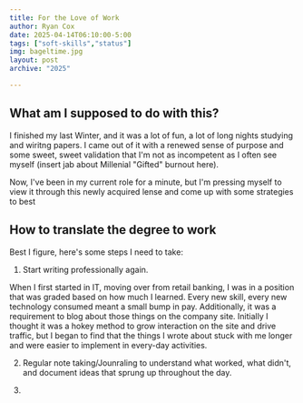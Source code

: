 ```yaml
---
title: For the Love of Work
author: Ryan Cox
date: 2025-04-14T06:10:00-5:00
tags: ["soft-skills","status"]
img: bageltime.jpg
layout: post
archive: "2025"

---
```


## What am I supposed to do with this?

I finished my last Winter, and it was a lot of fun, a lot of long nights studying and wiritng papers.  I came out of it with a renewed sense of purpose and some sweet, sweet validation that I'm not as incompetent as I often see myself (insert jab about Millenial "Gifted" burnout here).  

Now, I've been in my current role for a minute, but I'm pressing myself to view it through this newly acquired lense and come up with some strategies to best

## How to translate the degree to work

Best I figure, here's some steps I need to take:

1. Start writing professionally again.

When I first started in IT, moving over from retail banking, I was in a position that was graded based on how much I learned.  Every new skill, every new technology consumed meant a small bump in pay.  Additionally, it was a requirement to blog about those things on the company site.  Initially I thought it was a hokey method to grow interaction on the site and drive traffic, but I began to find that the things I wrote about stuck with me longer and were easier to implement in every-day activities.

2. Regular note taking/Jounraling to understand what worked, what didn't, and document ideas that sprung up throughout the day.

3. 